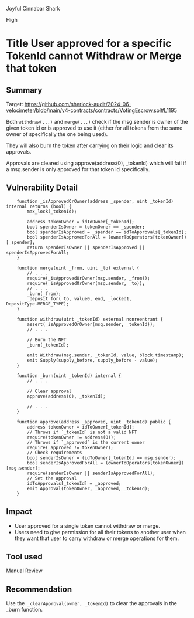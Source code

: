 Joyful Cinnabar Shark

High

# Title User approved for a specific TokenId cannot Withdraw or Merge that token

## Summary
Target: https://github.com/sherlock-audit/2024-06-velocimeter/blob/main/v4-contracts/contracts/VotingEscrow.sol#L1195

Both `withdraw(...)` and `merge(...)` check if the msg.sender is owner of the given token id or is approved to use it (either for all tokens from the same owner of specifically the one being used).

They will also burn the token after carrying on their logic and clear its approvals.

Approvals are cleared using approve(address(0), _tokenId) which will fail if a msg.sender is only approved for that token id specifically.

## Vulnerability Detail
```solidity
    function _isApprovedOrOwner(address _spender, uint _tokenId) internal returns (bool) {
        max_lock(_tokenId);

        address tokenOwner = idToOwner[_tokenId];
        bool spenderIsOwner = tokenOwner == _spender;
        bool spenderIsApproved = _spender == idToApprovals[_tokenId];
        bool spenderIsApprovedForAll = (ownerToOperators[tokenOwner])[_spender];
        return spenderIsOwner || spenderIsApproved || spenderIsApprovedForAll;
    }

    function merge(uint _from, uint _to) external {
        // . . .
        require(_isApprovedOrOwner(msg.sender, _from));
        require(_isApprovedOrOwner(msg.sender, _to));
        // . . .
        _burn(_from);
        _deposit_for(_to, value0, end, _locked1, DepositType.MERGE_TYPE);
    }

    function withdraw(uint _tokenId) external nonreentrant {
        assert(_isApprovedOrOwner(msg.sender, _tokenId));
        // . . .

        // Burn the NFT
        _burn(_tokenId);

        emit Withdraw(msg.sender, _tokenId, value, block.timestamp);
        emit Supply(supply_before, supply_before - value);
    }

    function _burn(uint _tokenId) internal {
        // . . .

        // Clear approval
        approve(address(0), _tokenId);

        // . . .
    }

    function approve(address _approved, uint _tokenId) public {
        address tokenOwner = idToOwner[_tokenId];
        // Throws if `_tokenId` is not a valid NFT
        require(tokenOwner != address(0));
        // Throws if `_approved` is the current owner
        require(_approved != tokenOwner);
        // Check requirements
        bool senderIsOwner = (idToOwner[_tokenId] == msg.sender);
        bool senderIsApprovedForAll = (ownerToOperators[tokenOwner])[msg.sender];
        require(senderIsOwner || senderIsApprovedForAll);
        // Set the approval
        idToApprovals[_tokenId] = _approved;
        emit Approval(tokenOwner, _approved, _tokenId);
    }

```


## Impact
- User approved for a single token cannot withdraw or merge.
- Users need to give permission for all their tokens to another user when they want that user to carry withdraw or merge operations for them.



## Tool used

Manual Review

## Recommendation
Use the` _clearApproval(owner, _tokenId)` to clear the approvals in the _burn function.
